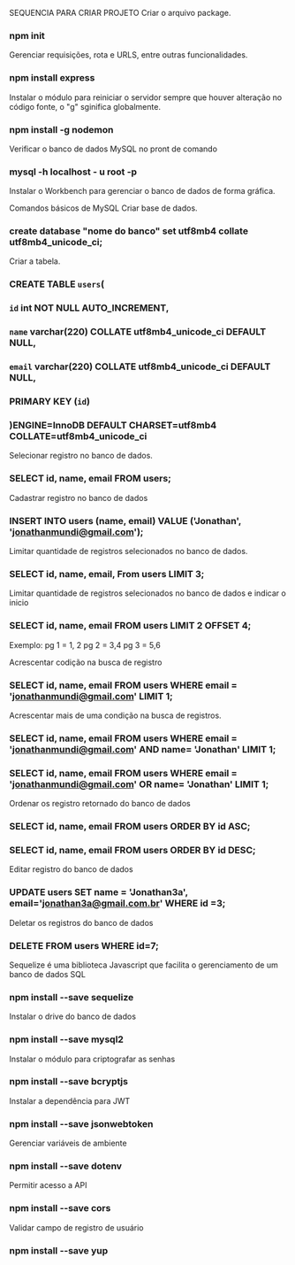 SEQUENCIA PARA CRIAR PROJETO
Criar o arquivo package.

### npm init

Gerenciar requisições, rota e URLS, entre outras funcionalidades.
### npm install express

Instalar o módulo para reiniciar o servidor sempre que houver alteração no código fonte, o "g" sginifica globalmente.
### npm install -g nodemon

Verificar o banco de dados MySQL no pront de comando
### mysql -h localhost - u root -p

Instalar o Workbench para gerenciar o banco de dados de forma gráfica.

Comandos básicos de MySQL
Criar base de dados.
### create database "nome do banco" set utf8mb4 collate utf8mb4_unicode_ci;

Criar a tabela.

### CREATE TABLE `users`(
###	 `id` int NOT NULL AUTO_INCREMENT,
###	 `name` varchar(220) COLLATE utf8mb4_unicode_ci DEFAULT NULL,
###	 `email` varchar(220) COLLATE utf8mb4_unicode_ci DEFAULT NULL,
###	 PRIMARY KEY (`id`)
### )ENGINE=InnoDB DEFAULT CHARSET=utf8mb4 COLLATE=utf8mb4_unicode_ci

Selecionar registro no banco de dados.
### SELECT id, name, email FROM users;

Cadastrar registro no banco de dados
### INSERT INTO users (name, email) VALUE ('Jonathan', 'jonathanmundi@gmail.com');

Limitar quantidade de registros selecionados no banco de dados.
### SELECT id, name, email, From users LIMIT 3;

Limitar quantidade de registros selecionados no banco de dados e indicar o inicio
### SELECT id, name, email FROM users LIMIT 2 OFFSET 4;
Exemplo:
pg 1 = 1, 2
pg 2 = 3,4
pg 3 = 5,6

Acrescentar codição na busca de registro
### SELECT id, name, email FROM users WHERE email = 'jonathanmundi@gmail.com' LIMIT 1;

Acrescentar mais de uma condição na busca de registros.
### SELECT id, name, email FROM users WHERE email = 'jonathanmundi@gmail.com' AND name= 'Jonathan' LIMIT 1;
### SELECT id, name, email FROM users WHERE email = 'jonathanmundi@gmail.com' OR name= 'Jonathan' LIMIT 1;

Ordenar os registro retornado do banco de dados
### SELECT id, name, email FROM users ORDER BY id ASC; 
### SELECT id, name, email FROM users ORDER BY id DESC;

Editar registro do banco de dados
### UPDATE users SET name = 'Jonathan3a', email='jonathan3a@gmail.com.br' WHERE id =3;

Deletar os registros do banco de dados
### DELETE FROM users WHERE id=7;

Sequelize é uma biblioteca Javascript que facilita o gerenciamento de um banco de dados SQL
### npm install --save sequelize

Instalar o drive do banco de dados
### npm install --save mysql2


Instalar o módulo para criptografar as senhas
### npm install --save bcryptjs

Instalar a dependência para JWT
### npm install --save jsonwebtoken

Gerenciar variáveis de ambiente
### npm install --save dotenv

Permitir acesso a API
### npm install --save cors

Validar campo de registro de usuário
### npm install --save yup
